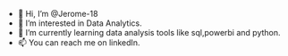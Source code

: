 - 👋 Hi, I’m @Jerome-18
- 👀 I’m interested in Data Analytics.
- 🌱 I’m currently learning data analysis tools like sql,powerbi and python.
- 📫 You can reach me on linkedIn.

<!---
Jerome-18/Jerome-18 is a ✨ special ✨ repository because its `README.md` (this file) appears on your GitHub profile.
You can click the Preview link to take a look at your changes.
--->
